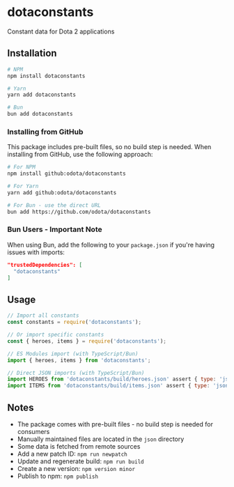 # dotaconstants
Constant data for Dota 2 applications

## Installation

```bash
# NPM
npm install dotaconstants

# Yarn
yarn add dotaconstants

# Bun
bun add dotaconstants
```

### Installing from GitHub

This package includes pre-built files, so no build step is needed. When installing from GitHub, use the following approach:

```bash
# For NPM
npm install github:odota/dotaconstants

# For Yarn
yarn add github:odota/dotaconstants

# For Bun - use the direct URL
bun add https://github.com/odota/dotaconstants
```

### Bun Users - Important Note

When using Bun, add the following to your `package.json` if you're having issues with imports:

```json
"trustedDependencies": [
  "dotaconstants"
]
```

## Usage

```javascript
// Import all constants
const constants = require('dotaconstants');

// Or import specific constants
const { heroes, items } = require('dotaconstants');

// ES Modules import (with TypeScript/Bun)
import { heroes, items } from 'dotaconstants';

// Direct JSON imports (with TypeScript/Bun)
import HEROES from 'dotaconstants/build/heroes.json' assert { type: 'json' };
import ITEMS from 'dotaconstants/build/items.json' assert { type: 'json' };
```

## Notes
* The package comes with pre-built files - no build step is needed for consumers
* Manually maintained files are located in the `json` directory
* Some data is fetched from remote sources
* Add a new patch ID: `npm run newpatch`
* Update and regenerate build: `npm run build`
* Create a new version: `npm version minor`
* Publish to npm: `npm publish`
